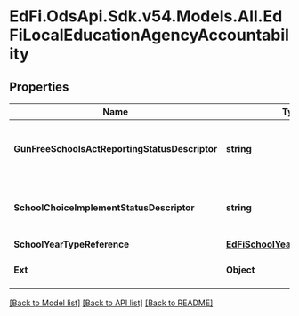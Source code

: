 # EdFi.OdsApi.Sdk.v54.Models.All.EdFiLocalEducationAgencyAccountability

## Properties

Name | Type | Description | Notes
------------ | ------------- | ------------- | -------------
**GunFreeSchoolsActReportingStatusDescriptor** | **string** | An indication of whether the school or Local Education Agency (LEA) submitted a Gun-Free Schools Act (GFSA) of 1994 report to the state, as defined by Title 18, Section 921. | [optional] 
**SchoolChoiceImplementStatusDescriptor** | **string** | An indication of whether the LEA was able to implement the provisions for public school choice under Title I, Part A, Section 1116 of ESEA as amended. | [optional] 
**SchoolYearTypeReference** | [**EdFiSchoolYearTypeReference**](EdFiSchoolYearTypeReference.md) |  | 
**Ext** | **Object** | Extensions to the LocalEducationAgencyAccountability entity. | [optional] 

[[Back to Model list]](../README.md#documentation-for-models) [[Back to API list]](../README.md#documentation-for-api-endpoints) [[Back to README]](../README.md)

